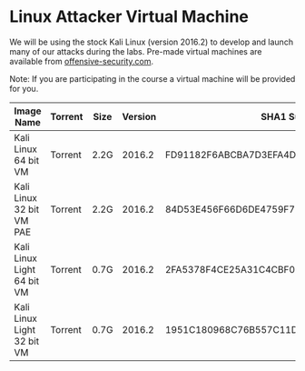 # Linux Attacker Virtual Machine

We will be using the stock Kali Linux (version 2016.2) to develop and launch many of our attacks during the labs. Pre-made virtual machines are available from [offensive-security.com](https://www.offensive-security.com/kali-linux-vmware-virtualbox-image-download/).

Note: If you are participating in the course a virtual machine will be provided for you.

| **Image Name**             | **Torrent** | **Size** | **Version** | **SHA1 Sum**                             |
|----------------------------|-------------|----------|-------------|------------------------------------------|
| Kali Linux 64 bit VM       | Torrent     | 2.2G     | 2016.2      | FD91182F6ABCBA7D3EFA4DE0B58F4DB42DEF49A4 |
| Kali Linux 32 bit VM PAE   | Torrent     | 2.2G     | 2016.2      | 84D53E456F66D6DE4759F759AB8004609CC127AD |
| Kali Linux Light 64 bit VM | Torrent     | 0.7G     | 2016.2      | 2FA5378F4CE25A31C4CBF0511E9137506B1FB5E0 |
| Kali Linux Light 32 bit VM | Torrent     | 0.7G     | 2016.2      | 1951C180968C76B557C11D21893419B6BBBC826E |
